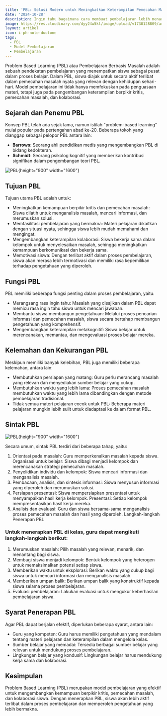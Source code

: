 ```yaml
---
title: 'PBL: Solusi Modern untuk Meningkatkan Keterampilan Pemecahan Masalah Siswa'
date: '2024-10-28'
description: Ingin tahu bagaimana cara membuat pembelajaran lebih menarik dan bermakna? Pelajari Problem Based Learning (PBL) secara mendalam. Artikel ini membahas konsep, sejarah, tujuan, hingga langkah-langkah penerapan PBL di kelas.
image: https://res.cloudinary.com/dyy24w5kl/image/upload/v1730128809/artikel/DALL_E_2024-10-28_22.19.33_-_Create_an_illustration_of_an_Indonesian_elementary_school_classroom_designed_for_Problem-Based_Learning_PBL_._In_this_scene_young_Indonesian_student_ajxhde.webp
layout: artikel
icon: i-ph-note-duotone
tags:
  - PBL
  - Model Pembelajaran
  - Pembelajaran
---
```


Problem Based Learning (PBL) atau Pembelajaran Berbasis Masalah adalah sebuah pendekatan pembelajaran yang menempatkan siswa sebagai pusat dalam proses belajar. Dalam PBL, siswa diajak untuk secara aktif terlibat dalam pemecahan masalah nyata yang relevan dengan kehidupan sehari-hari. Model pembelajaran ini tidak hanya memfokuskan pada penguasaan materi, tetapi juga pada pengembangan keterampilan berpikir kritis, pemecahan masalah, dan kolaborasi.

## Sejarah dan Penemu PBL

Konsep PBL telah ada sejak lama, namun istilah "problem-based learning" mulai populer pada pertengahan abad ke-20. Beberapa tokoh yang dianggap sebagai pelopor PBL antara lain:

- **Barrows**: Seorang ahli pendidikan medis yang mengembangkan PBL di bidang kedokteran.
- **Schmidt**: Seorang psikolog kognitif yang memberikan kontribusi signifikan dalam pengembangan teori PBL.

![PBL](https://res.cloudinary.com/dyy24w5kl/image/upload/v1730128808/artikel/DALL_E_2024-10-28_22.17.51_-_Create_a_detailed_illustration_for_an_educational_article_about_Problem-Based_Learning_PBL_._The_scene_features_a_diverse_classroom_where_students_wo_uge750.webp){height="900" width="1600"}

## Tujuan PBL

Tujuan utama PBL adalah untuk:

- Meningkatkan kemampuan berpikir kritis dan pemecahan masalah: Siswa dilatih untuk menganalisis masalah, mencari informasi, dan merumuskan solusi.
- Memfasilitasi pembelajaran yang bermakna: Materi pelajaran dikaitkan dengan situasi nyata, sehingga siswa lebih mudah memahami dan mengingat.
- Mengembangkan keterampilan kolaborasi: Siswa bekerja sama dalam kelompok untuk menyelesaikan masalah, sehingga meningkatkan kemampuan berkomunikasi dan bekerja sama.
- Memotivasi siswa: Dengan terlibat aktif dalam proses pembelajaran, siswa akan merasa lebih termotivasi dan memiliki rasa kepemilikan terhadap pengetahuan yang diperoleh.

## Fungsi PBL

PBL memiliki beberapa fungsi penting dalam proses pembelajaran, yaitu:

- Merangsang rasa ingin tahu: Masalah yang disajikan dalam PBL dapat memicu rasa ingin tahu siswa untuk mencari jawaban.
- Membantu siswa membangun pengetahuan: Melalui proses pencarian informasi dan pemecahan masalah, siswa secara bertahap membangun pengetahuan yang komprehensif.
- Mengembangkan keterampilan metakognitif: Siswa belajar untuk merencanakan, memantau, dan mengevaluasi proses belajar mereka.

## Kelemahan dan Kekurangan PBL

Meskipun memiliki banyak kelebihan, PBL juga memiliki beberapa kelemahan, antara lain:

- Membutuhkan persiapan yang matang: Guru perlu merancang masalah yang relevan dan menyediakan sumber belajar yang cukup.
- Membutuhkan waktu yang lebih lama: Proses pemecahan masalah membutuhkan waktu yang lebih lama dibandingkan dengan metode pembelajaran tradisional.
- Tidak semua materi pelajaran cocok untuk PBL: Beberapa materi pelajaran mungkin lebih sulit untuk diadaptasi ke dalam format PBL.

## Sintak PBL

![PBL](https://res.cloudinary.com/dyy24w5kl/image/upload/v1730128804/artikel/DALL_E_2024-10-28_22.18.06_-_Illustrate_a_modern_classroom_setup_designed_for_Problem-Based_Learning_PBL_._In_the_scene_small_groups_of_students_are_engaged_in_discussions_anal_gaekou.webp){height="900" width="1600"}

Secara umum, sintak PBL terdiri dari beberapa tahap, yaitu:

1. Orientasi pada masalah: Guru memperkenalkan masalah kepada siswa.
   Organisasi untuk belajar: Siswa dibagi menjadi kelompok dan merencanakan strategi pemecahan masalah.
2. Penyelidikan individu dan kelompok: Siswa mencari informasi dan menganalisis masalah.
3. Pembacaan, analisis, dan sintesis informasi: Siswa menyusun informasi yang diperoleh dan merumuskan solusi.
4. Persiapan presentasi: Siswa mempersiapkan presentasi untuk menyampaikan hasil kerja kelompok.
   Presentasi: Setiap kelompok mempresentasikan hasil kerja mereka.
5. Analisis dan evaluasi: Guru dan siswa bersama-sama menganalisis proses pemecahan masalah dan hasil yang diperoleh.
   Langkah-langkah Penerapan PBL

### Untuk menerapkan PBL di kelas, guru dapat mengikuti langkah-langkah berikut:

1. Merumuskan masalah: Pilih masalah yang relevan, menarik, dan menantang bagi siswa.
2. Membagi siswa menjadi kelompok: Bentuk kelompok yang heterogen untuk memaksimalkan potensi setiap siswa.
3. Memberikan waktu untuk eksplorasi: Berikan waktu yang cukup bagi siswa untuk mencari informasi dan menganalisis masalah.
4. Memberikan umpan balik: Berikan umpan balik yang konstruktif kepada siswa selama proses pembelajaran.
5. Evaluasi pembelajaran: Lakukan evaluasi untuk mengukur keberhasilan pembelajaran siswa.

## Syarat Penerapan PBL

Agar PBL dapat berjalan efektif, diperlukan beberapa syarat, antara lain:

- Guru yang kompeten: Guru harus memiliki pengetahuan yang mendalam tentang materi pelajaran dan keterampilan dalam mengelola kelas.
- Sumber belajar yang memadai: Tersedia berbagai sumber belajar yang relevan untuk mendukung proses pembelajaran.
- Lingkungan belajar yang kondusif: Lingkungan belajar harus mendukung kerja sama dan kolaborasi.

## Kesimpulan

Problem Based Learning (PBL) merupakan model pembelajaran yang efektif untuk mengembangkan kemampuan berpikir kritis, pemecahan masalah, dan kolaborasi siswa. Dengan menerapkan PBL, siswa akan lebih aktif terlibat dalam proses pembelajaran dan memperoleh pengetahuan yang lebih bermakna.
